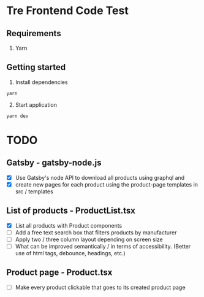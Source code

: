 # Tre Frontend Code Test

## Requirements

1. Yarn

## Getting started

1. Install dependencies

```
yarn
```

2. Start application

```
yarn dev
```
# TODO
## Gatsby - gatsby-node.js
- [x] Use Gatsby's node API to download all products using graphql and
- [x] create new pages for each product using the product-page templates in src / templates
## List of products - ProductList.tsx
- [x] List all products with Product components
- [ ] Add a free text search box that filters products by manufacturer
- [ ] Apply two / three column layout depending on screen size
- [ ] What can be improved semantically / in terms of accessibility. (Better use of html tags, debounce, headings, etc.)
## Product page - Product.tsx
- [ ] Make every product clickable that goes to its created product page
